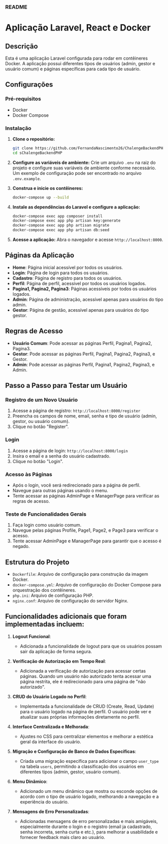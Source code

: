 
### README

# Aplicação Laravel, React e Docker

## Descrição

Esta é uma aplicação Laravel configurada para rodar em contêineres Docker. A aplicação possui diferentes tipos de usuários (admin, gestor e usuário comum) e páginas específicas para cada tipo de usuário.

## Configurações

### Pré-requisitos

- Docker
- Docker Compose

### Instalação

1. **Clone o repositório:**
   ```bash
   git clone https://github.com/FernandaNascimento26/ChalengeBackendPHP.git
   cd sChalengeBackendPHP
   ```

2. **Configure as variáveis de ambiente:**
   Crie um arquivo `.env` na raiz do projeto e configure suas variáveis de ambiente conforme necessário. Um exemplo de configuração pode ser encontrado no arquivo `.env.example`.

3. **Construa e inicie os contêineres:**
   ```bash
   docker-compose up --build
   ```

4. **Instale as dependências do Laravel e configure a aplicação:**
   ```bash
   docker-compose exec app composer install
   docker-compose exec app php artisan key:generate
   docker-compose exec app php artisan migrate
   docker-compose exec app php artisan db:seed
   ```

5. **Acesse a aplicação:**
   Abra o navegador e acesse `http://localhost:8000`.

## Páginas da Aplicação

- **Home**: Página inicial acessível por todos os usuários.
- **Login**: Página de login para todos os usuários.
- **Cadastro**: Página de registro para todos os usuários.
- **Perfil**: Página de perfil, acessível por todos os usuários logados.
- **Pagina1, Pagina2, Pagina3**: Páginas acessíveis por todos os usuários logados.
- **Admin**: Página de administração, acessível apenas para usuários do tipo admin.
- **Gestor**: Página de gestão, acessível apenas para usuários do tipo gestor.

## Regras de Acesso

- **Usuário Comum**: Pode acessar as páginas Perfil, Pagina1, Pagina2, Pagina3.
- **Gestor**: Pode acessar as páginas Perfil, Pagina1, Pagina2, Pagina3, e Gestor.
- **Admin**: Pode acessar as páginas Perfil, Pagina1, Pagina2, Pagina3, e Admin.

## Passo a Passo para Testar um Usuário

### Registro de um Novo Usuário

1. Acesse a página de registro: `http://localhost:8000/register`
2. Preencha os campos de nome, email, senha e tipo de usuário (admin, gestor, ou usuário comum).
3. Clique no botão "Register".

### Login

1. Acesse a página de login: `http://localhost:8000/login`
2. Insira o email e a senha do usuário cadastrado.
3. Clique no botão "Login".

### Acesso às Páginas

- Após o login, você será redirecionado para a página de perfil.
- Navegue para outras páginas usando o menu.
- Tente acessar as páginas AdminPage e ManagerPage para verificar as regras de acesso.


### Teste de Funcionalidades Gerais

1. Faça login como usuário comum.
2. Navegue pelas páginas Profile, Page1, Page2, e Page3 para verificar o acesso.
3. Tente acessar AdminPage e ManagerPage para garantir que o acesso é negado.

## Estrutura do Projeto

- `Dockerfile`: Arquivo de configuração para construção da imagem Docker.
- `docker-compose.yml`: Arquivo de configuração do Docker Compose para orquestração dos contêineres.
- `php.ini`: Arquivo de configuração PHP.
- `nginx.conf`: Arquivo de configuração do servidor Nginx.

## Funcionalidades adicionais que foram implementadas incluem:

1. **Logout Funcional**:
   - Adicionada a funcionalidade de logout para que os usuários possam sair da aplicação de forma segura.

2. **Verificação de Autorização em Tempo Real**:
   - Adicionada a verificação de autorização para acessar certas páginas. Quando um usuário não autorizado tenta acessar uma página restrita, ele é redirecionado para uma página de "não autorizado".

3. **CRUD do Usuário Logado no Perfil**:
   - Implementada a funcionalidade de CRUD (Create, Read, Update) para o usuário logado na página de perfil. O usuário pode ver e atualizar suas próprias informações diretamente no perfil.

4. **Interface Centralizada e Melhorada**:
   - Ajustes no CSS para centralizar elementos e melhorar a estética geral da interface do usuário.

5. **Migração e Configuração de Banco de Dados Específicas**:
   - Criada uma migração específica para adicionar o campo `user_type` na tabela `users`, permitindo a classificação dos usuários em diferentes tipos (admin, gestor, usuário comum).

6. **Menu Dinâmico**:
   - Adicionado um menu dinâmico que mostra ou esconde opções de acordo com o tipo de usuário logado, melhorando a navegação e a experiência do usuário.

7. **Mensagens de Erro Personalizadas**:
   - Adicionadas mensagens de erro personalizadas e mais amigáveis, especialmente durante o login e o registro (email ja cadastrado, senha incorreta, senha curta e etc.), para melhorar a usabilidade e fornecer feedback mais claro ao usuário.
